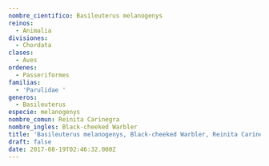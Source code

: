 ```yaml
---
nombre_cientifico: Basileuterus melanogenys
reinos:
  - Animalia
divisiones:
  - Chordata
clases:
  - Aves
ordenes:
  - Passeriformes
familias:
  - 'Parulidae '
generos:
  - Basileuterus
especie: melanogenys
nombre_comun: Reinita Carinegra
nombre_ingles: Black-cheeked Warbler
title: 'Basileuterus melanogenys, Black-cheeked Warbler, Reinita Carinegra'
draft: false
date: 2017-08-19T02:46:32.000Z
---
```


